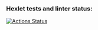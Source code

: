 ### Hexlet tests and linter status:
[![Actions Status](https://github.com/lisa-gold/python-project-83/actions/workflows/hexlet-check.yml/badge.svg)](https://github.com/lisa-gold/python-project-83/actions)
